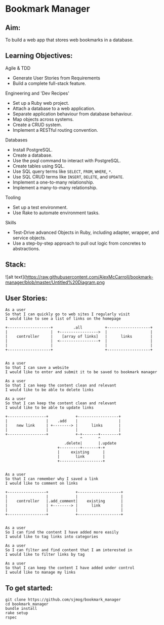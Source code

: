 # Bookmark Manager

## Aim:
To build a web app that stores web bookmarks in a database.

## Learning Objectives:
Agile & TDD
- Generate User Stories from Requirements
- Build a complete full-stack feature.

Engineering and 'Dev Recipes'
- Set up a Ruby web project.
- Attach a database to a web application.
- Separate application behaviour from database behaviour.
- Map objects across systems.
- Create a CRUD system.
- Implement a RESTful routing convention.

Databases
- Install PostgreSQL.
- Create a database.
- Use the psql command to interact with PostgreSQL.
- Create tables using SQL.
- Use SQL query terms like `SELECT`, `FROM`, `WHERE`, `*`.
- Use SQL CRUD terms like `INSERT`, `DELETE`, and `UPDATE`.
- Implement a one-to-many relationship.
- Implement a many-to-many relationship.

Tooling
- Set up a test environment.
- Use Rake to automate environment tasks.

Skills
- Test-Drive advanced Objects in Ruby, including adapter, wrapper, and service objects.
- Use a step-by-step approach to pull out logic from concretes to abstractions.

## Stack:
![alt text](https://raw.githubusercontent.com/AlexMcCarroll/bookmark-manager/blob/master/Untitled%20Diagram.png

## User Stories:
```
As a user
So that I can quickly go to web sites I regularly visit
I would like to see a list of links on the homepage

+-------------------+         .all          +-------------------+
|                   |  +----------------->  |                   |
|    controller     |    [array of links]   |      links        |
|                   |  <-----------------+  |                   |
|                   |                       |                   |
+-------------------+                       +-------------------+


As a user
So that I can save a website
I would like to enter and submit it to be saved to bookmark manager

As a user
So that I can keep the content clean and relevant
I would like to be able to delete links

As a user
So that I can keep the content clean and relevant
I would like to be able to update links

+-----------------+            +------------------+
|                 |    .add    |                  |
|    new link     | +--------> |      links       |
|                 |            |                  |
+-----------------+            +-+-------+--------+
                                 ^       ^
                          .delete|       |.update
                       +---------+-------+-+
                       |     existing      |
                       |       link        |
                       +-------------------+


As a user
So that I can remember why I saved a link
I would like to comment on links

+-----------------+            +-------------------+
|                 |            |                   |
|    controller   |.add_comment|    existing       |
|                 | +--------> |      link         |
|                 |            |                   |
+-----------------+            +-------------------+


As a user
So I can find the content I have added more easily
I would like to tag links into categories

As a user
So I can filter and find content that I am interested in
I would like to filter links by tag

As a user
So that I can keep the content I have added under control
I would like to manage my links
```
## To get started:

```
git clone https://github.com/sjmog/bookmark_manager
cd bookmark_manager
bundle install
rake setup
rspec
```
